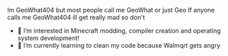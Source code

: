 Im GeoWhat404 but most people call me GeoWhat or just Geo
If anyone calls me GeoWhat404 ill get really mad so don't

- 👀 I’m interested in Minecraft modding, compiler creation and operating system development!
- 🌱 I’m currently learning to clean my code because Walmqrt gets angry
